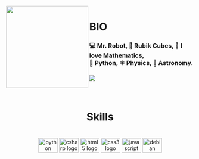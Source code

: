 <br clear="both">

<img align="left" height="220" src="https://media.giphy.com/media/UQ1EI1ML2ABQdbebup/giphy.gif"  />

###

<h1 align="left">BIO</h1>

###

<h3 align="left">💻 Mr. Robot, 💛 Rubik Cubes, 🎲 I love Mathematics, <br>🐍 Python, ⚛ Physics, 🌟 Astronomy.</h3>

###

<div align="left">
  <img src="https://komarev.com/ghpvc/?username=haiisu&color=blueviolet"  />
</div>

###

<br clear="both">

<h1 align="center">Skills</h1>

###

<br clear="both">

<div align="center">
  <img src="https://cdn.jsdelivr.net/gh/devicons/devicon/icons/python/python-original.svg" height="40" width="52" alt="python logo"  />
  <img src="https://cdn.jsdelivr.net/gh/devicons/devicon/icons/csharp/csharp-original.svg" height="40" width="52" alt="csharp logo"  />
  <img src="https://cdn.jsdelivr.net/gh/devicons/devicon/icons/html5/html5-original.svg" height="40" width="52" alt="html5 logo"  />
  <img src="https://cdn.jsdelivr.net/gh/devicons/devicon/icons/css3/css3-original.svg" height="40" width="52" alt="css3 logo"  />
  <img src="https://cdn.jsdelivr.net/gh/devicons/devicon/icons/javascript/javascript-original.svg" height="40" width="52" alt="javascript logo"  />
  <img src="https://cdn.jsdelivr.net/gh/devicons/devicon/icons/debian/debian-original.svg" height="40" width="52" alt="debian logo"  />
</div>

###

